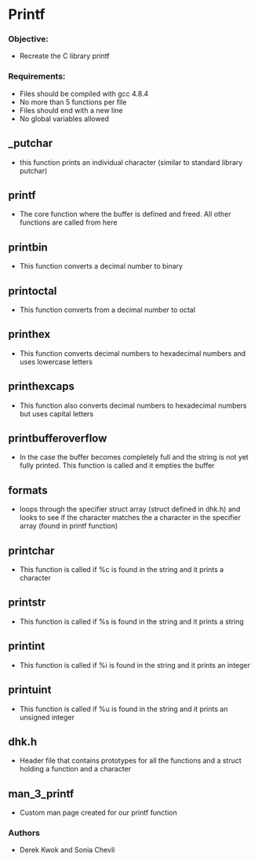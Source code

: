 # Printf
### Objective:
* Recreate the C library printf
### Requirements:
* Files should be compiled with gcc 4.8.4
* No more than 5 functions per file
* Files should end with a new line
* No global variables allowed
## _putchar
* this function prints an individual character (similar to standard library putchar)
## printf
* The core function where the buffer is defined and freed. All other functions are called from here
## printbin
* This function converts a decimal number to binary
## printoctal
* This function converts from a decimal number to octal
## printhex
* This function converts decimal numbers to hexadecimal numbers and uses lowercase letters
## printhexcaps
* This function also converts decimal numbers to hexadecimal numbers but uses capital letters
## printbufferoverflow
* In the case the buffer becomes completely full and the string is not yet fully printed. This function is called and it empties the buffer
## formats
* loops through the specifier struct array (struct defined in dhk.h) and looks to see if the character matches the a character in the specifier array (found in printf function)
## printchar
* This function is called if %c is found in the string and it prints a character
## printstr
* This function is called if %s is found in the string and it prints a string
## printint
* This function is called if %i is found in the string and it prints an integer
## printuint
* This function is called if %u is found in the string and it prints an unsigned integer
## dhk.h
* Header file that contains prototypes for all the functions and a struct holding a function and a character
## man_3_printf
* Custom man page created for our printf function

### Authors
* Derek Kwok and Sonia Chevli
